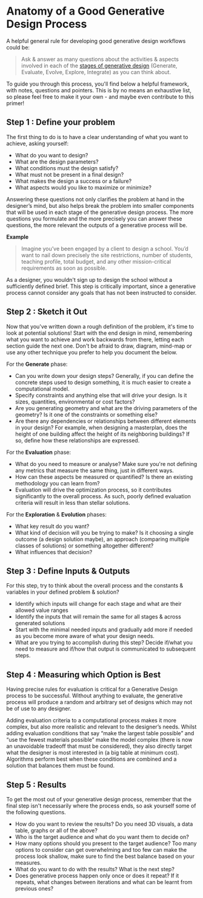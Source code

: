 # Anatomy of a Good Generative Design Process

A helpful general rule for developing good generative design workflows could be:

> Ask & answer as many questions about the activities & aspects involved in each of the [stages of generative design](../1-introduction/1-04_what-goes-into-a-generative-design-process.md) \(Generate, Evaluate, Evolve, Explore, Integrate\) as you can think about.

To guide you through this process, you'll find below a helpful framework, with notes, questions and pointers. This is by no means an exhaustive list, so please feel free to make it your own - and maybe even contribute to this primer!

## Step 1 : Define your problem

The first thing to do is to have a clear understanding of what you want to achieve, asking yourself:

* What do you want to design?
* What are the design parameters?
* What conditions must the design satisfy?
* What must not be present in a final design?
* What makes the design a success or a failure?
* What aspects would you like to maximize or minimize?

Answering these questions not only clarifies the problem at hand in the designer’s mind, but also helps break the problem into smaller components that will be used in each stage of the generative design process. The more questions you formulate and the more precisely you can answer these questions, the more relevant the outputs of a generative process will be.

**Example**

> Imagine you’ve been engaged by a client to design a school. You’d want to nail down precisely the site restrictions, number of students, teaching profile, total budget, and any other mission-critical requirements as soon as possible.

As a designer, you wouldn't sign up to design the school without a sufficiently defined brief. This step is critically important, since a generative process cannot consider any goals that has not been instructed to consider.

## Step 2 : Sketch it Out

Now that you've written down a rough definition of the problem, it's time to look at potential solutions! Start with the end design in mind, remembering what you want to achieve and work backwards from there, letting each section guide the next one. Don't be afraid to draw, diagram, mind-map or use any other technique you prefer to help you document the below.

For the **Generate** phase:

* Can you write down your design steps? Generally, if you can define the concrete steps used to design something, it is much easier to create a computational model.
* Specify constraints and anything else that will drive your design. Is it sizes, quantities, environmental or cost factors?
* Are you generating geometry and what are the driving parameters of the geometry? Is it one of the constraints or something else?
* Are there any dependencies or relationships between different elements in your design? For example, when designing a masterplan, does the height of one building affect the height of its neighboring buildings? If so, define how these relationships are expressed.

For the **Evaluation** phase:

* What do you need to measure or analyse? Make sure you're not defining any metrics that measure the same thing, just in different ways.
* How can these aspects be measured or quantified? Is there an existing methodology you can learn from?
* Evaluation will drive the optimization process, so it contributes significantly to the overall process. As such, poorly defined evaluation criteria will result in less than stellar solutions.
  
For the **Exploration** & **Evolution** phases:

* What key result do you want?  
* What kind of decision will you be trying to make? Is it choosing a single outcome \(a design solution maybe\), an approach \(comparing multiple classes of solutions\) or something altogether different?
* What influences that decision?

## Step 3 : Define Inputs & Outputs

For this step, try to think about the overall process and the constants & variables in your defined problem & solution?

* Identify which inputs will change for each stage and what are their allowed value ranges
* Identify the inputs that will remain the same for all stages & across generated solutions
* Start with the minimal needed inputs and gradually add more if needed as you become more aware of what your design needs.
* What are you trying to accomplish during this step? Decide if/what you need to measure and if/how that output is communicated to subsequent steps.

## Step 4 : Measuring which Option is Best

Having precise rules for evaluation is critical for a Generative Design process to be successful. Without anything to evaluate, the generative process will produce a random and arbitrary set of designs which may not be of use to any designer.

Adding evaluation criteria to a computational process makes it more complex, but also more realistic and relevant to the designer’s needs. Whilst adding evaluation conditions that say “make the largest table possible” and “use the fewest materials possible” make the model complex \(there is now an unavoidable tradeoff that must be considered\), they also directly target what the designer is most interested in \(a big table at minimum cost\). Algorithms perform best when these conditions are combined and a solution that balances them must be found.

## Step 5 : Results

To get the most out of your generative design process, remember that the final step isn't necessarily where the process ends, so ask yourself some of the following questions.

* How do you want to review the results? Do you need 3D visuals, a data table, graphs or all of the above?
* Who is the target audience and what do you want them to decide on?
* How many options should you present to the target audience? Too many options to consider can get overwhelming and too few can make the process look shallow, make sure to find the best balance based on your measures.
* What do you want to do with the results? What is the next step?
* Does generative process happen only once or does it repeat? If it repeats, what changes between iterations and what can be learnt from previous ones?

